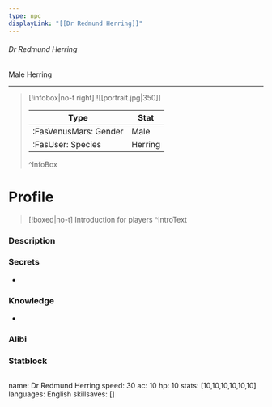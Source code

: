 ```yaml
---
type: npc
displayLink: "[[Dr Redmund Herring]]"
---
```


###### Dr Redmund Herring
<span class="sub2">Male Herring </span>
___

> [!infobox|no-t right]
> ![[portrait.jpg|350]]
>
> | Type | Stat |
> | ---- | ---- |
> | :FasVenusMars: Gender | Male |
> | :FasUser: Species | Herring |
>^InfoBox

# Profile

> [!boxed|no-t]
> Introduction for players
>^IntroText

### Description


### Secrets
- 

### Knowledge
- 

### Alibi 


### Statblock
>```statblock
name: Dr Redmund Herring
speed: 30
ac: 10
hp: 10
stats: [10,10,10,10,10,10]
languages: English
skillsaves: []